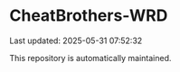 # CheatBrothers-WRD

Last updated: 2025-05-31 07:52:32

This repository is automatically maintained.
